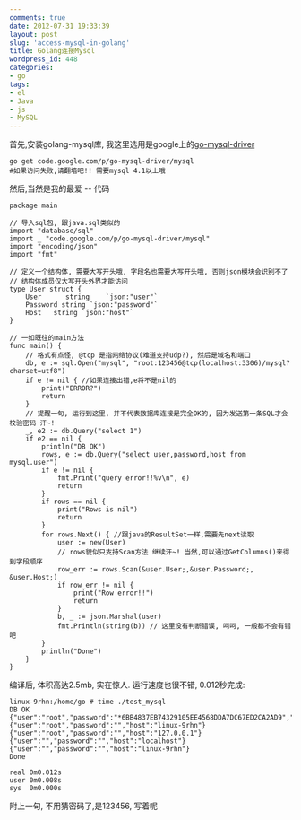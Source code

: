 ```yaml
---
comments: true
date: 2012-07-31 19:33:39
layout: post
slug: 'access-mysql-in-golang'
title: Golang连接Mysql
wordpress_id: 448
categories:
- go
tags:
- el
- Java
- js
- MySQL
---
```


首先,安装golang-mysql库, 我这里选用是google上的[go-mysql-driver](http://code.google.com/p/go-mysql-driver/)

    
     
    go get code.google.com/p/go-mysql-driver/mysql
    #如果访问失败,请翻墙吧!! 需要mysql 4.1以上哦
    








然后,当然是我的最爱 -- 代码

    
    
    package main
    
    // 导入sql包, 跟java.sql类似的
    import "database/sql"
    import _ "code.google.com/p/go-mysql-driver/mysql"
    import "encoding/json"
    import "fmt"
    
    // 定义一个结构体, 需要大写开头哦, 字段名也需要大写开头哦, 否则json模块会识别不了
    // 结构体成员仅大写开头外界才能访问
    type User struct {
        User      string    `json:"user"`
        Password string `json:"password"`
        Host   string `json:"host"`
    }
    
    // 一如既往的main方法
    func main() {
        // 格式有点怪, @tcp 是指网络协议(难道支持udp?), 然后是域名和端口
        db, e := sql.Open("mysql", "root:123456@tcp(localhost:3306)/mysql?charset=utf8")
        if e != nil { //如果连接出错,e将不是nil的
            print("ERROR?")
            return
        }
        // 提醒一句, 运行到这里, 并不代表数据库连接是完全OK的, 因为发送第一条SQL才会校验密码 汗~!
        _, e2 := db.Query("select 1")
        if e2 == nil {
            println("DB OK")
            rows, e := db.Query("select user,password,host from mysql.user")
            if e != nil {
                fmt.Print("query error!!%v\n", e)
                return
            }
            if rows == nil {
                print("Rows is nil")   
                return
            }
            for rows.Next() { //跟java的ResultSet一样,需要先next读取
                user := new(User)
                // rows貌似只支持Scan方法 继续汗~! 当然,可以通过GetColumns()来得到字段顺序
                row_err := rows.Scan(&user.User;,&user.Password;, &user.Host;)
                if row_err != nil {
                    print("Row error!!")
                    return
                }
                b, _ := json.Marshal(user)
                fmt.Println(string(b)) // 这里没有判断错误, 呵呵, 一般都不会有错吧
            }
            println("Done")
        }
    }
    









编译后, 体积高达2.5mb, 实在惊人. 运行速度也很不错, 0.012秒完成:

    
    
    linux-9rhn:/home/go # time ./test_mysql
    DB OK
    {"user":"root","password":"*6BB4837EB74329105EE4568DDA7DC67ED2CA2AD9","host":"localhost"}
    {"user":"root","password":"","host":"linux-9rhn"}
    {"user":"root","password":"","host":"127.0.0.1"}
    {"user":"","password":"","host":"localhost"}
    {"user":"","password":"","host":"linux-9rhn"}
    Done
    
    real 0m0.012s
    user 0m0.008s
    sys  0m0.000s
    









附上一句, 不用猜密码了,是123456, 写着呢
